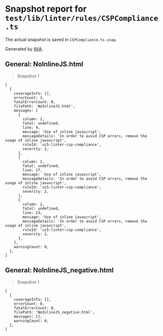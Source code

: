 # Snapshot report for `test/lib/linter/rules/CSPCompliance.ts`

The actual snapshot is saved in `CSPCompliance.ts.snap`.

Generated by [AVA](https://avajs.dev).

## General: NoInlineJS.html

> Snapshot 1

    [
      {
        coverageInfo: [],
        errorCount: 3,
        fatalErrorCount: 0,
        filePath: 'NoInlineJS.html',
        messages: [
          {
            column: 2,
            fatal: undefined,
            line: 9,
            message: 'Use of inline javascript',
            messageDetails: 'In order to avoid CSP errors, remove the usage of inline javascript',
            ruleId: 'ui5-linter-csp-compliance',
            severity: 2,
          },
          {
            column: 2,
            fatal: undefined,
            line: 17,
            message: 'Use of inline javascript',
            messageDetails: 'In order to avoid CSP errors, remove the usage of inline javascript',
            ruleId: 'ui5-linter-csp-compliance',
            severity: 2,
          },
          {
            column: 2,
            fatal: undefined,
            line: 23,
            message: 'Use of inline javascript',
            messageDetails: 'In order to avoid CSP errors, remove the usage of inline javascript',
            ruleId: 'ui5-linter-csp-compliance',
            severity: 2,
          },
        ],
        warningCount: 0,
      },
    ]

## General: NoInlineJS_negative.html

> Snapshot 1

    [
      {
        coverageInfo: [],
        errorCount: 0,
        fatalErrorCount: 0,
        filePath: 'NoInlineJS_negative.html',
        messages: [],
        warningCount: 0,
      },
    ]
